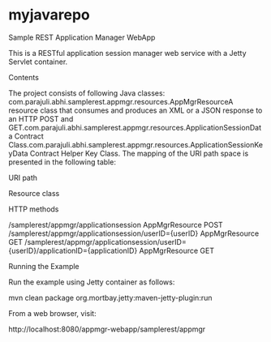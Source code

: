 # myjavarepo
Sample REST Application Manager WebApp

This is a RESTful application session manager web service with a Jetty Servlet container.

Contents

The project consists of following Java classes:
com.parajuli.abhi.samplerest.appmgr.resources.AppMgrResourceA resource class that consumes and produces an XML or a JSON response to an HTTP POST and GET.com.parajuli.abhi.samplerest.appmgr.resources.ApplicationSessionData Contract Class.com.parajuli.abhi.samplerest.appmgr.resources.ApplicationSessionKeyData Contract Helper Key Class.
The mapping of the URI path space is presented in the following table:


URI path

Resource class

HTTP methods

/samplerest/appmgr/applicationsession AppMgrResource POST 
/samplerest/appmgr/applicationsession/userID={userID} AppMgrResource GET 
/samplerest/appmgr/applicationsession/userID={userID}/applicationID={applicationID} AppMgrResource GET 

Running the Example

Run the example using Jetty container as follows:

mvn clean package org.mortbay.jetty:maven-jetty-plugin:run

From a web browser, visit:

http://localhost:8080/appmgr-webapp/samplerest/appmgr 
